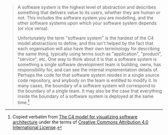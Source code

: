 > A software system is the highest level of abstraction and describes something that delivers value to its users, whether they are human or not. This includes the software system you are modelling, and the other software systems upon which your software system depends (or vice versa).
> 
> Unfortunately the term "software system" is the hardest of the C4 model abstractions to define, and this isn't helped by the fact that each organisation will also have their own terminology for describing the same thing, typically using terms such as "application", "product", "service", etc.
> One way to think about it is that a software system is something a single software development team is building, owns, has responsibility for, and can see the internal implementation details of. Perhaps the code for that software system resides in a single source code repository, and anybody on the team is entitled to modify it. 
> In many cases, the boundary of a software system will correspond to the boundary of a single team. 
> It may also be the case that everything inside the boundary of a software system is deployed at the same time.[^attribution]

[^attribution]: Copied verbatim from [The C4 model for visualizing software architecture](https://c4model.com/) under the terms of [Creative Commons Attribution 4.0 International License](https://creativecommons.org/licenses/by/4.0/).

